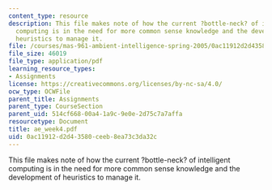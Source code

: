 ```yaml
---
content_type: resource
description: This file makes note of how the current ?bottle-neck? of intelligent
  computing is in the need for more common sense knowledge and the development of
  heuristics to manage it.
file: /courses/mas-961-ambient-intelligence-spring-2005/0ac11912d2d43580ceeb8ea73c3da32c_ae_week4.pdf
file_size: 46019
file_type: application/pdf
learning_resource_types:
- Assignments
license: https://creativecommons.org/licenses/by-nc-sa/4.0/
ocw_type: OCWFile
parent_title: Assignments
parent_type: CourseSection
parent_uid: 514cf668-00a4-1a9c-9e0e-2d75c7a7affa
resourcetype: Document
title: ae_week4.pdf
uid: 0ac11912-d2d4-3580-ceeb-8ea73c3da32c
---
```

This file makes note of how the current ?bottle-neck? of intelligent computing is in the need for more common sense knowledge and the development of heuristics to manage it.